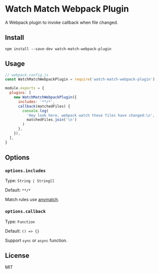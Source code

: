 # Watch Match Webpack Plugin

A Webpack plugin to invoke callback when file changed.

## Install

```shell
npm install --save-dev watch-match-webpack-plugin
```

## Usage

```javascript
// webpack.config.js
const WatchMatchWebpackPlugin = require('watch-match-webpack-plugin')

module.exports = {
  plugins: [
    new WatchMatchWebpackPlugin({
      includes: '**/*',
      callback(matchedFiles) {
        console.log(
          'Hey look here, webpack watch these files have changed:\n',
          matchedFiles.join('\n')
        )
      },
    }),
  ],
}
```

## Options

### `options.includes`

Type: `String | String[]`

Default: `**/*`

Match rules use [anymatch](https://github.com/micromatch/anymatch).

### `options.callback`

Type: `Function`

Default: `() => {}`

Support `sync` or `async` function.

## License

MIT
